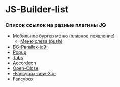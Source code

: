 # JS-Builder-list

<h3>Список ссылок на разные плагины JQ</h3>

<ul>
  <li><a href="https://github.com/Smile3D/Mobile-Burger-Menu">Мобильное бургер меню (плавное появление)</a>
    <ul>
      <li><a href="https://github.com/Smile3D/Mobile-Burger-Menu-push-left-">Меню слева (push)</a></li>
    </ul>
  </li>
  <li><a href="https://github.com/Smile3D/BG-Parallax-ie9-">BG-Parallax-ie9-</a></li>
  <li><a href="https://github.com/Smile3D/Popup-on-click">Popup</a></li>
  <li><a href="https://github.com/Smile3D/Tabs">Tabs</a></li>
  <li><a href="https://github.com/Smile3D/Accordeon">Accordeon</a></li>
  <li><a href="https://github.com/Smile3D/Open-Close">Open-Close</a></li>
  <li><a href="https://github.com/Smile3D/-Fancybox-new-3.x-">-Fancybox-new-3.x-</a></li>
  <li><a href="https://github.com/Smile3D/Fancybox">Fancybox</a></li>
</ul>
